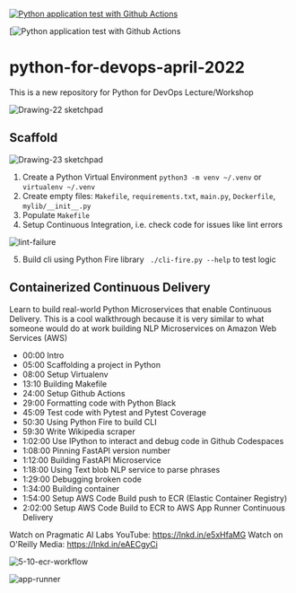 [![Python application test with Github Actions](https://github.com/alphasec0/DevOps/actions/workflows/devops.yml/badge.svg)](https://github.com/alphasec0/DevOps/actions/workflows/devops.yml)

[![Python application test with Github Actions](https://codebuild.us-east-1.amazonaws.com/badges?uuid=eyJlbmNyeXB0ZWREYXRhIjoiYitYTGMvQzV3YW16TUlGc1BwbkR2UlUrSkhRMkdEZ3RUVVpWUjBXaCtiVmhhTU5kbmVxcmFJVytoamMrMklReTdDdGNtQ1VKb1hxaFNKV0NGRm13YjlrPSIsIml2UGFyYW1ldGVyU3BlYyI6IncvNEs0QXgrck43V0xwNWoiLCJtYXRlcmlhbFNldFNlcmlhbCI6MX0%3D&branch=main)

# python-for-devops-april-2022
This is a new repository for Python for DevOps Lecture/Workshop

![Drawing-22 sketchpad](https://user-images.githubusercontent.com/58792/163148696-f4fb8833-a6d9-44b2-9ce4-62f6c73aeaf4.png)


## Scaffold

![Drawing-23 sketchpad](https://user-images.githubusercontent.com/58792/163155437-bb9c6d4e-68cf-48be-a3c3-1b7bacd8a2df.png)

1. Create a Python Virtual Environment `python3 -m venv ~/.venv` or `virtualenv ~/.venv`
2. Create empty files: `Makefile`, `requirements.txt`, `main.py`, `Dockerfile`, `mylib/__init__.py`
3. Populate `Makefile`
4. Setup Continuous Integration, i.e. check code for issues like lint errors

![lint-failure](https://user-images.githubusercontent.com/58792/163162836-4d5a814a-146e-44dc-ba1c-b8d03cc5b46f.png)

5. Build cli using Python Fire library ` ./cli-fire.py --help` to test logic 

## Containerized Continuous Delivery

Learn to build real-world Python Microservices that enable Continuous Delivery. This is a cool walkthrough because it is very similar to what someone would do at work building NLP Microservices on Amazon Web Services (AWS)

* 00:00 Intro
* 05:00 Scaffolding a project in Python
* 08:00 Setup Virtualenv
* 13:10 Building Makefile
* 24:00 Setup Github Actions
* 29:00 Formatting code with Python Black
* 45:09 Test code with Pytest and Pytest Coverage
* 50:30 Using Python Fire to build CLI
* 59:30 Write Wikipedia scraper
* 1:02:00 Use IPython to interact and debug code in Github Codespaces
* 1:08:00 Pinning FastAPI version number
* 1:12:00 Building FastAPI Microservice
* 1:18:00 Using Text blob NLP service to parse phrases
* 1:29:00 Debugging broken code
* 1:34:00 Building container
* 1:54:00 Setup AWS Code Build push to ECR (Elastic Container Registry)
* 2:02:00 Setup AWS Code Build to ECR to AWS App Runner Continuous Delivery

Watch on Pragmatic AI Labs YouTube: https://lnkd.in/e5xHfaMG
Watch on O'Reilly Media: https://lnkd.in/eAECgyCi


![5-10-ecr-workflow](https://user-images.githubusercontent.com/58792/163280392-1de7f99a-221b-439b-b970-e84c67091ee4.png)



![app-runner](https://user-images.githubusercontent.com/58792/163263487-3e48e983-61dc-4054-b612-d2343e8b5224.png)
